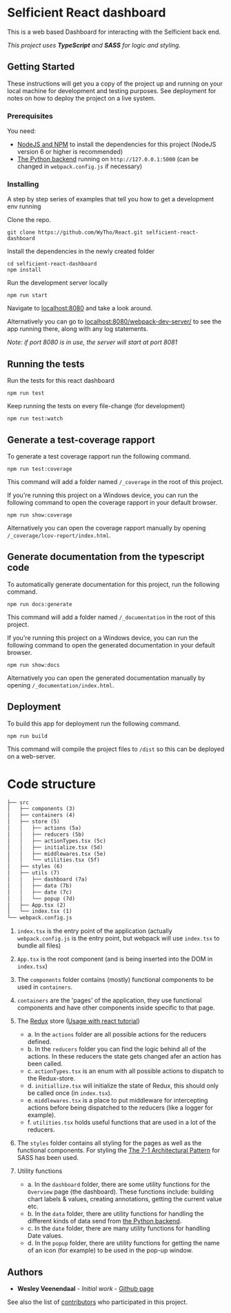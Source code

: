 # Selficient React dashboard

This is a web based Dashboard for interacting with the Selficient back end.

_This project uses __TypeScript__ and __SASS__ for logic and styling._

## Getting Started

These instructions will get you a copy of the project up and running on your local machine for development and testing purposes. See deployment for notes on how to deploy the project on a live system.

### Prerequisites

You need:
* [NodeJS and NPM](https://nodejs.org/) to install the dependencies for this project (NodeJS version 6 or higher is recommended)
* [The Python backend](https://github.com/WyTho/python_flask) running on `http://127.0.0.1:5000` (can be changed in `webpack.config.js` if necessary)

### Installing

A step by step series of examples that tell you how to get a development env running

Clone the repo.
```
git clone https://github.com/WyTho/React.git selficient-react-dashboard
```

Install the dependencies in the newly created folder
```
cd selficient-react-dashboard
npm install
```

Run the development server locally
```
npm run start
```
Navigate to [localhost:8080](http://localhost:8080) and take a look around.

Alternatively you can go to [localhost:8080/webpack-dev-server/](http://localhost:8080/webpack-dev-server/) to see the app running there, along with any log statements.

*Note: if port 8080 is in use, the server will start at port 8081*

## Running the tests

Run the tests for this react dashboard
```
npm run test
```

Keep running the tests on every file-change (for development)
```
npm run test:watch
```

## Generate a test-coverage rapport

To generate a test coverage rapport run the following command.
```
npm run test:coverage
```
This command will add a folder named `/_coverage` in the root of this project. 

If you're running this project on a Windows device, you can run the following command to open the coverage rapport in your default browser.
```
npm run show:coverage
```
Alternatively you can open the coverage rapport manually by opening `/_coverage/lcov-report/index.html`.

## Generate documentation from the typescript code

To automatically generate documentation for this project, run the following command.
```
npm run docs:generate
```
This command will add a folder named `/_documentation` in the root of this project. 

If you're running this project on a Windows device, you can run the following command to open the generated documentation in your default browser.
```
npm run show:docs
```
Alternatively you can open the generated documentation manually by opening `/_documentation/index.html`.

## Deployment

To build this app for deployment run the following command.
```
npm run build
```
This command will compile the project files to `/dist` so this can be deployed on a web-server.

# Code structure
```markdown
├── src
│   ├── components (3)
│   ├── containers (4)
│   ├── store (5)
│   │   ├── actions (5a)
│   │   ├── reducers (5b)
│   │   ├── actionTypes.tsx (5c)
│   │   ├── initialize.tsx (5d)
│   │   ├── middlewares.tsx (5e)
│   │   └── utilities.tsx (5f)
│   ├── styles (6)
│   ├── utils (7)
│   │   ├── dashboard (7a)
│   │   ├── data (7b)
│   │   ├── date (7c)
│   │   └── popup (7d)
│   ├── App.tsx (2)
│   └── index.tsx (1)
└── webpack.config.js
```

1. `index.tsx` is the entry point of the application (actually `webpack.config.js` is the entry point, but webpack will use `index.tsx` to bundle all files)

2. `App.tsx` is the root component (and is being inserted into the DOM in `index.tsx`)

3. The `components` folder contains (mostly) functional components to be used in `containers`.

4. `containers` are the 'pages' of the application, they use functional components and have other components inside specific to that page.

5. The [Redux](https://redux.js.org/) store ([Usage with react tutorial](https://redux.js.org/basics/usagewithreact))
    * a. In the `actions` folder are all possible actions for the reducers defined.
    * b. In the `reducers` folder you can find the logic behind all of the actions. In these reducers the state gets changed afer an action has been called.
    * c. `actionTypes.tsx` is an enum with all possible actions to dispatch to the Redux-store.
    * d. `initiallize.tsx` will initialize the state of Redux, this should only be called once (in `index.tsx`).
    * e. `middlewares.tsx` is a place to put middleware for intercepting actions before being dispatched to the reducers (like a logger for example).
    * f. `utilities.tsx` holds useful functions that are used in a lot of the reducers.
6. The `styles` folder contains all styling for the pages as well as the functional components. For styling the [The 7-1 Architectural Pattern](https://sass-guidelin.es/#the-7-1-pattern) for SASS has been used.
7. Utility functions
    * a. In the `dashboard` folder, there are some utility functions for the `Overview` page (the dashboard). These functions include: building chart labels & values, creating annotations, getting the current value etc.
    * b. In the `data` folder, there are utility functions for handling the different kinds of data send from [the Python backend](https://github.com/WyTho/python_flask).
    * c. In the `date` folder, there are many utility functions for handling Date values.
    * d. In the `popup` folder, there are utility functions for getting the name of an icon (for example) to be used in the pop-up window.

## Authors

* **Wesley Veenendaal** - *Initial work* - [Github page](https://github.com/eclipticrick)

See also the list of [contributors](https://github.com/wytho/React/contributors) who participated in this project.
